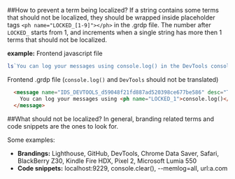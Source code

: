 ##How to prevent a term being localized?
If a string contains some terms that should not be localized, they should be wrapped inside placeholder tags `<ph name="LOCKED_[1-9]"></ph>` in the .grdp file. The number after `LOCKED_` starts from 1, and increments when a single string has more then 1 terms that should not be localized.

**example:**
Frontend javascript file
```javascript
ls`You can log your messages using console.log() in the DevTools console.`
```

Frontend .grdp file
(`console.log()` and `DevTools` should not be translated)
```html
  <message name="IDS_DEVTOOLS_d59048f21fd887ad520398ce677be586" desc="Text show up in the information bar in the DevTools">
    You can log your messages using <ph name="LOCKED_1">console.log()</ph> in the <ph name="LOCKED_2">DevTools</ph> console.
  </message>
```

##What should not be localized?
In general, branding related terms and code snippets are the ones to look for.

Some examples:
- **Brandings:**
Lighthouse, GitHub, DevTools, Chrome Data Saver, Safari, BlackBerry Z30, Kindle Fire HDX, Pixel 2, Microsoft Lumia 550
- **Code snippets:**
localhost:9229, console.clear(), --memlog=all, url:a.com
